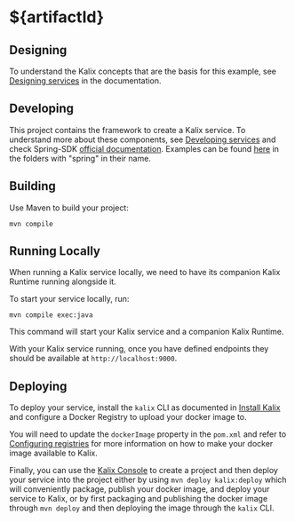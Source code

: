 # ${artifactId}

## Designing

To understand the Kalix concepts that are the basis for this example, see [Designing services](https://docs.kalix.io/java/development-process.html) in the documentation.

## Developing

This project contains the framework to create a Kalix service. To understand more about these components, see [Developing services](https://docs.kalix.io/services/) and check Spring-SDK [official documentation](https://docs.kalix.io/spring/index.html). Examples can be found [here](https://github.com/lightbend/akka-javasdk/tree/main/samples) in the folders with "spring" in their name.

## Building

Use Maven to build your project:

```shell
mvn compile
```

## Running Locally

When running a Kalix service locally, we need to have its companion Kalix Runtime running alongside it.

To start your service locally, run:

```shell
mvn compile exec:java
```

This command will start your Kalix service and a companion Kalix Runtime.

With your Kalix service running, once you have defined endpoints they should be available at `http://localhost:9000`.

## Deploying

To deploy your service, install the `kalix` CLI as documented in
[Install Kalix](https://docs.kalix.io/kalix/install-kalix.html)
and configure a Docker Registry to upload your docker image to.

You will need to update the `dockerImage` property in the `pom.xml` and refer to
[Configuring registries](https://docs.kalix.io/projects/container-registries.html)
for more information on how to make your docker image available to Kalix.

Finally, you can use the [Kalix Console](https://console.kalix.io)
to create a project and then deploy your service into the project either by using `mvn deploy kalix:deploy` which
will conveniently package, publish your docker image, and deploy your service to Kalix, or by first packaging and
publishing the docker image through `mvn deploy` and then deploying the image
through the `kalix` CLI.
